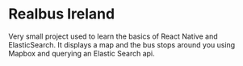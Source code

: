 # Realbus Ireland

Very small project used to learn the basics of React Native and ElasticSearch. It displays a map and the bus stops around you using Mapbox and querying an Elastic Search api.

